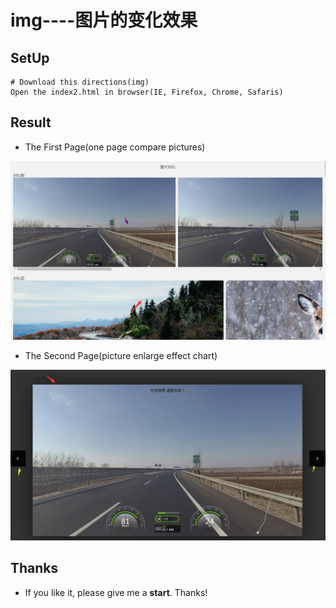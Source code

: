 # img----图片的变化效果

## SetUp
```
# Download this directions(img)
Open the index2.html in browser(IE, Firefox, Chrome, Safaris)
```

## Result

- The First Page(one page compare pictures)

![before_compare_one_page][1]

- The Second Page(picture enlarge effect chart)

![enlarge_picture][2]

## Thanks
- If you like it, please give me a **start**. Thanks!

  [1]: ./images/before.jpg "before.jpg"
  [2]: ./images/afterBig.jpg "afterBig.jpg"